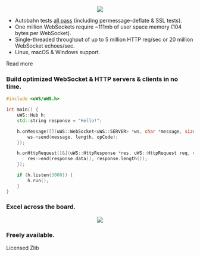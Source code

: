 <div align="center"><img src="misc/images/logo.png"/></div>

* Autobahn tests [all pass](http://htmlpreview.github.io/?https://github.com/uWebSockets/uWebSockets/blob/master/misc/autobahn/index.html) (including permessage-deflate & SSL tests).
* One million WebSockets require ~111mb of user space memory (104 bytes per WebSocket).
* Single-threaded throughput of up to 5 million HTTP req/sec or 20 million WebSocket echoes/sec.
* Linux, macOS & Windows support.

Read more

### Build optimized WebSocket & HTTP servers & clients in no time.
```c++
#include <uWS/uWS.h>

int main() {
    uWS::Hub h;
    std::string response = "Hello!";

    h.onMessage([](uWS::WebSocket<uWS::SERVER> *ws, char *message, size_t length, uWS::OpCode opCode) {
        ws->send(message, length, opCode);
    });

    h.onHttpRequest([&](uWS::HttpResponse *res, uWS::HttpRequest req, char *data, size_t length, size_t remainingBytes) {
        res->end(response.data(), response.length());
    });

    if (h.listen(3000)) {
        h.run();
    }
}
```

### Excel across the board.
<div align="center"><img src="misc/images/overview.png"/></div>

### Freely available.
Licensed Zlib
